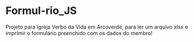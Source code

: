 # Formul-rio_JS
Projeto para Igreja Verbo da Vida em Arcoverde, para ler um arquivo xlsx e imprimir o formulário preenchido com os dados do membro!
